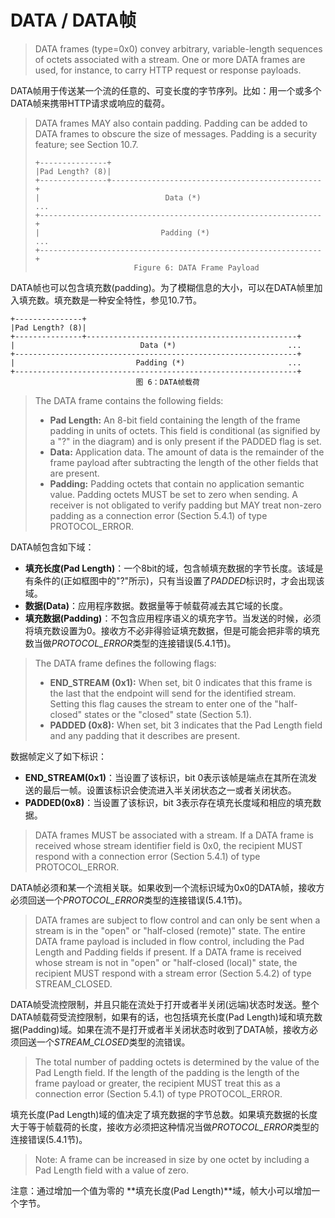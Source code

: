 # DATA / DATA帧
> DATA frames (type=0x0) convey arbitrary, variable-length sequences of octets associated with a stream. One or more DATA frames are used, for instance, to carry HTTP request or response payloads.

DATA帧用于传送某一个流的任意的、可变长度的字节序列。比如：用一个或多个DATA帧来携带HTTP请求或响应的载荷。

> DATA frames MAY also contain padding. Padding can be added to DATA frames to obscure the size of messages. Padding is a security feature; see Section 10.7.
> 
> ```
> +---------------+
> |Pad Length? (8)|
> +---------------+-----------------------------------------------+
> |                            Data (*)                         ...
> +---------------------------------------------------------------+
> |                           Padding (*)                       ...
> +---------------------------------------------------------------+
> 						Figure 6: DATA Frame Payload
> ```

DATA帧也可以包含填充数(padding)。为了模糊信息的大小，可以在DATA帧里加入填充数。填充数是一种安全特性，参见10.7节。

```
+---------------+
|Pad Length? (8)|
+---------------+-----------------------------------------------+
|                            Data (*)                         ...
+---------------------------------------------------------------+
|                           Padding (*)                       ...
+---------------------------------------------------------------+
							图 6：DATA帧载荷
```

> The DATA frame contains the following fields:
> 
> * **Pad Length:** An 8-bit field containing the length of the frame padding in units of octets. This field is conditional (as signified by a "?" in the diagram) and is only present if the PADDED flag is set.
> * **Data:** Application data. The amount of data is the remainder of the frame payload after subtracting the length of the other fields that are present.
> * **Padding:** Padding octets that contain no application semantic value. Padding octets MUST be set to zero when sending. A receiver is not obligated to verify padding but MAY treat non-zero padding as a connection error (Section 5.4.1) of type PROTOCOL_ERROR.

DATA帧包含如下域：

* **填充长度(Pad Length)**：一个8bit的域，包含帧填充数据的字节长度。该域是有条件的(正如框图中的"?"所示)，只有当设置了*PADDED*标识时，才会出现该域。
* **数据(Data)**：应用程序数据。数据量等于帧载荷减去其它域的长度。
* **填充数据(Padding)**：不包含应用程序语义的填充字节。当发送的时候，必须将填充数设置为0。接收方不必非得验证填充数据，但是可能会把非零的填充数当做*PROTOCOL_ERROR*类型的连接错误(5.4.1节)。

> The DATA frame defines the following flags:
> 
> * **END_STREAM (0x1):** When set, bit 0 indicates that this frame is the last that the endpoint will send for the identified stream. Setting this flag causes the stream to enter one of the "half-closed" states or the "closed" state (Section 5.1).
> * **PADDED (0x8):** When set, bit 3 indicates that the Pad Length field and any padding that it describes are present.

数据帧定义了如下标识：

*  **END_STREAM(0x1)**：当设置了该标识，bit 0表示该帧是端点在其所在流发送的最后一帧。设置该标识会使流进入半关闭状态之一或者关闭状态。
*  **PADDED(0x8)**：当设置了该标识，bit 3表示存在填充长度域和相应的填充数据。

> DATA frames MUST be associated with a stream. If a DATA frame is received whose stream identifier field is 0x0, the recipient MUST respond with a connection error (Section 5.4.1) of type PROTOCOL_ERROR.

DATA帧必须和某一个流相关联。如果收到一个流标识域为0x0的DATA帧，接收方必须回送一个*PROTOCOL_ERROR*类型的连接错误(5.4.1节)。

> DATA frames are subject to flow control and can only be sent when a stream is in the "open" or "half-closed (remote)" state. The entire DATA frame payload is included in flow control, including the Pad Length and Padding fields if present. If a DATA frame is received whose stream is not in "open" or "half-closed (local)" state, the recipient MUST respond with a stream error (Section 5.4.2) of type STREAM_CLOSED.

DATA帧受流控限制，并且只能在流处于打开或者半关闭(远端)状态时发送。整个DATA帧载荷受流控限制，如果有的话，也包括填充长度(Pad Length)域和填充数据(Padding)域。如果在流不是打开或者半关闭状态时收到了DATA帧，接收方必须回送一个*STREAM_CLOSED*类型的流错误。

> The total number of padding octets is determined by the value of the Pad Length field. If the length of the padding is the length of the frame payload or greater, the recipient MUST treat this as a connection error (Section 5.4.1) of type PROTOCOL_ERROR.

填充长度(Pad Length)域的值决定了填充数据的字节总数。如果填充数据的长度大于等于帧载荷的长度，接收方必须把这种情况当做*PROTOCOL_ERROR*类型的连接错误(5.4.1节)。

> Note: A frame can be increased in size by one octet by including a Pad Length field with a value of zero.

注意：通过增加一个值为零的 **填充长度(Pad Length)**域，帧大小可以增加一个字节。